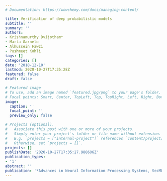 ```yaml
---
# Documentation: https://wowchemy.com/docs/managing-content/

title: Verification of deep probabilistic models
subtitle: ''
summary: ''
authors:
- Krishnamurthy Dvijotham*
- Marta Garnelo
- Alhussein Fawzi
- Pushmeet Kohli
tags: []
categories: []
date: '2018-12-10'
lastmod: 2020-10-27T17:35:28Z
featured: false
draft: false

# Featured image
# To use, add an image named `featured.jpg/png` to your page's folder.
# Focal points: Smart, Center, TopLeft, Top, TopRight, Left, Right, BottomLeft, Bottom, BottomRight.
image:
  caption: ''
  focal_point: ''
  preview_only: false

# Projects (optional).
#   Associate this post with one or more of your projects.
#   Simply enter your project's folder or file name without extension.
#   E.g. `projects = ["internal-project"]` references `content/project/deep-learning/index.md`.
#   Otherwise, set `projects = []`.
projects: []
publishDate: '2020-10-27T17:35:27.988606Z'
publication_types:
- '1'
abstract: ''
publication: '*Advances in Neural Information Processing Systems, SecML workshop, 2018*'
---
```

